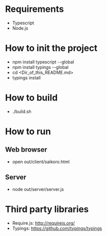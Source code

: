# Requirements

* Typescript
* Node.js

# How to init the project

* npm install typescript --global
* npm install typings --global
* cd <Dir_of_this_README.md>
* typings install

# How to build

* ./build.sh

# How to run

## Web browser
* open out/client/saikoro.html

## Server
* node out/server/server.js

# Third party libraries

* Require.js: http://requirejs.org/
* Typings: https://github.com/typings/typings
